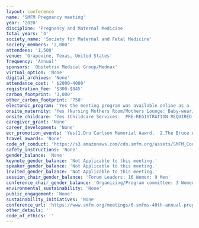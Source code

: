 ```yaml
---
layout: conference 
name: 'SMFM Pregnancy meeting'
year: '2020'
discipline: 'Pregnancy and Maternal Medicine'
total_years: '4'
society_name: 'Society for Maternal and Fetal Medicine'
society_members: '2,000'
attendees: '1,500'
venue: 'Grapevine, Texas, United States'
frequency: 'Annual'
sponsors: 'Obstetrix Medical Group/Mednax'
virtual_option: 'None'
digital_archives: 'None'
attendance_cost: ' $2000-4000'
registration_fee: '$300-$845'
carbon_footprint: '3,000'
other_carbon_footprint: '750'
electonic_program: 'Yes the meeting program was available online as a .pdf file.'
onsite_maternity: 'Yes (Nursing Mothers Room/Mothers Lounge: Baby-wearing and feeding is welcome throughout The Pregnancy Meeting™.   For those who prefer private space, we will have space for parents to pump or feed children.) Baby-wearing and feeding is welcome throughout the SMFM Annual Meeting. For those who prefer private space, we will have space for parents to pump or feed children.'
onsite_childcare: 'Yes (Childcare Services:  PRE-REGISTRATION REQUIRED. SMFM has contracted with a vendor (Kiddie Corp) to offer first-rate childcare services at the 2020 Annual Meeting.  Childcare services are limited to 10 children per hour on a first-come, first-served basis. Registration for childcare services will be open until January 6, 2020 or until Kiddie Corp meets capacity, whichever comes first. This online registration deadline is in place so that Kiddie Corp can ensure they have the right staff and equipment in place. To register for childcare, please click here. (Please note: this process is separate and apart from meeting registration.) For more details about how childcare will work, please see our FAQ document.) For the second year in a row, we are proud to offer subsidized childcare services at the Annual Meeting. Pre-registration is required, but there may still be spaces available for onsite registration. '
caregiver_grant: 'None'
career_development: 'None'
ecr_promotion_events: 'Yes(1.Dru Carlson Memorial Aawrd.  2.The Bruce A. Work Award: For the Best Research by a Maternal-Fetal Medicine, Physician Outside of the U.S.   3. Norman F. Gant Award: For the Best Research in Maternal Medicine.  4.THE Disparities Award: For the Best Research on Diversity/Disparities in Health Outcomes. 5. Fourty Featured Voices in MFM: 28 Women:12 Men were selected)'
travel_awards: 'None'
code_of_conduct: 'https://s3.amazonaws.com/cdn.smfm.org/assets/SMFM_Code_of_Conduct.pdf'
safety_instructions: 'None'
gender_balance: 'None'
keynote_gender_balance: 'Not Applicable to this meeting.'
speaker_gender_balance: 'Not Applicable to this meeting.'
invited_gender_balance: 'Not Applicable to this meeting.'
session_chair_gender_balance: 'Forum Leaders: 16 Women: 9 Men'
conference_chair_gender_balance: 'Organizing/Program committee: 3 Women: 2 Men'
environmental_sustainability: 'None'
public_engagement: 'None'
sustainability_initiatives: 'None'
conference_url: 'https://www.smfm.org/meetings/6-smfms-40th-annual-pregnancy-meeting'
other_details: ''
code_of_ethics: ''
---
```

